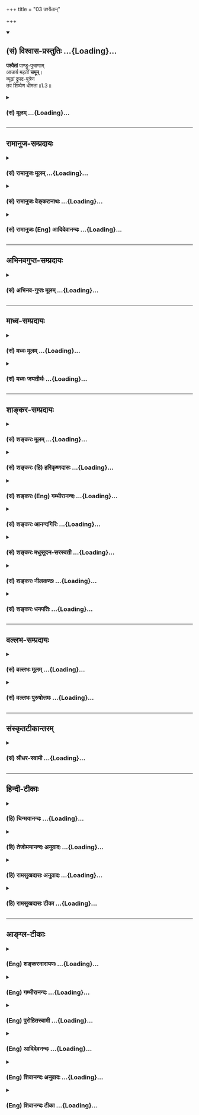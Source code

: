 +++
title = "03 पश्यैताम्"

+++
<div class="js_include" newlevelforh1="2" title="(सं) विश्वास-प्रस्तुतिः" unfilled url="/purANam_vaiShNavam/mahAbhAratam/06-bhIShma-parva/03-bhagavad-gItA-parva/saMskRtam/vishvAsa-prastutiH/01_arjuna-viShAda-yogaH/03_pashyaitAm.md">
<details open><summary><h2>(सं) विश्वास-प्रस्तुतिः ...{Loading}...</h2></summary>

**पश्यैतां** पाण्डु-पुत्राणाम्  
आचार्य महतीं **चमूम्**।  
व्यूढां द्रुपद-पुत्रेण  
तव शिष्येण धीमता॥1.3॥
</details>
</div>
<div class="js_include collapsed" newlevelforh1="3" title="(सं) मूलम्" unfilled url="/purANam_vaiShNavam/mahAbhAratam/06-bhIShma-parva/03-bhagavad-gItA-parva/saMskRtam/mUlam/01_arjuna-viShAda-yogaH/03_pashyaitAm.md">
<details><summary><h3>(सं) मूलम् ...{Loading}...</h3></summary>

पश्यैतां पाण्डुपुत्राणामाचार्य महतीं चमूम्।  
व्यूढां द्रुपदपुत्रेण तव शिष्येण धीमता।।1.3।।
</details>
</div>


_________________
## रामानुज-सम्प्रदायः
<div class="js_include collapsed" newlevelforh1="3" title="(सं) रामानुजः मूलम्" unfilled url="/purANam_vaiShNavam/mahAbhAratam/06-bhIShma-parva/03-bhagavad-gItA-parva/saMskRtam/rAmAnujaH/mUlam/01_arjuna-viShAda-yogaH/03_pashyaitAm.md">
<details><summary><h3>(सं) रामानुजः मूलम् ...{Loading}...</h3></summary>

१९-तमस्य टीका दृश्या।
</details>
</div>
<div class="js_include collapsed" newlevelforh1="3" title="(सं) रामानुजः वेङ्कटनाथः" unfilled url="/purANam_vaiShNavam/mahAbhAratam/06-bhIShma-parva/03-bhagavad-gItA-parva/saMskRtam/rAmAnujaH/venkaTanAthaH/01_arjuna-viShAda-yogaH/03_pashyaitAm.md">
<details><summary><h3>(सं) रामानुजः वेङ्कटनाथः ...{Loading}...</h3></summary>

११-तमस्य व्याख्या दृश्या।
</details>
</div>
<div class="js_include collapsed" newlevelforh1="3" title="(सं) रामानुजः (Eng) आदिदेवानन्दः" unfilled url="/purANam_vaiShNavam/mahAbhAratam/06-bhIShma-parva/03-bhagavad-gItA-parva/saMskRtam/rAmAnujaH/english/AdidevAnandaH/01_arjuna-viShAda-yogaH/03_pashyaitAm.md">
<details><summary><h3>(सं) रामानुजः (Eng) आदिदेवानन्दः ...{Loading}...</h3></summary>

1.1 - 1.19 Dhrtarastra said - Sanjaya said Duryodhana, after viewing the
forces of Pandavas protected by Bhima, and his own forces protected by
Bhisma conveyed his views thus to Drona, his teacher, about the adeacy
of Bhima's forces for conering the Kaurava forces and the inadeacy of
his own forces for victory against the Pandava forces. He was
grief-stricken within. Observing his (Duryodhana's) despondecny, Bhisma,
in order to cheer him, roared like a lion, and then blowing his conch,
made his side sound their conchs and kettle-drums, which made an uproar
as a sign of victory. Then, having heard that great tumult, Arjuna and
Sri Krsna the Lord of all lords, who was acting as the charioteer of
Arjuna, sitting in their great chariot which was powerful enough to
coner the three worlds; blew their divine conchs Srimad Pancajanya and
Devadatta. Then, both Yudhisthira and Bhima blew their respective conchs
separately. That tumult rent asunder the hearts of your sons, led by
Duryodhana. The sons of Dhrtarastra then thought, 'Our cause is almost
lost now itself.' So said Sanjaya to Dhrtarastra who was longing for
their victory. Sanjaya said to Dhrtarastra: Then, seeing the Kauravas,
who were ready for battle, Arjuna, who had Hanuman, noted for his
exploit of burning Lanka, as the emblem on his flag on his chariot,
directed his charioteer Sri Krsna, the Supreme Lord-who is overcome by
parental love for those who take shelter in Him who is the
treasure-house of knowledge, power, lordship, energy, potency and
splendour, whose sportive delight brings about the origin, sustentation
and dissolution of the entire cosmos at His will, who is the Lord of the
senses, who controls in all ways the senses inner and outer of all,
superior and inferior - by saying, 'Station my chariot in an appropriate
place in order that I may see exactly my enemies who are eager for
battle.'

</details>
</div>


_________________
## अभिनवगुप्त-सम्प्रदायः
<div class="js_include collapsed" newlevelforh1="3" title="(सं) अभिनव-गुप्तः मूलम्" unfilled url="/purANam_vaiShNavam/mahAbhAratam/06-bhIShma-parva/03-bhagavad-gItA-parva/saMskRtam/abhinava-guptaH/mUlam/01_arjuna-viShAda-yogaH/03_pashyaitAm.md">
<details><summary><h3>(सं) अभिनव-गुप्तः मूलम् ...{Loading}...</h3></summary>

।।1.2 1.9।। किं वा अनेन बहुपरिगणनेन +++(K omits बहु )+++। इदं
तावद्वस्तुतत्त्वम् इत्याह ।  

</details>
</div>


_________________
## माध्व-सम्प्रदायः
<div class="js_include collapsed" newlevelforh1="3" title="(सं) मध्वः मूलम्" unfilled url="/purANam_vaiShNavam/mahAbhAratam/06-bhIShma-parva/03-bhagavad-gItA-parva/saMskRtam/madhvaH/mUlam/01_arjuna-viShAda-yogaH/03_pashyaitAm.md">
<details><summary><h3>(सं) मध्वः मूलम् ...{Loading}...</h3></summary>

  
  
।।1.3।। Sri Madhvacharya did not comment on this sloka. The commentary
starts from 2.11.  
  

</details>
</div>
<div class="js_include collapsed" newlevelforh1="3" title="(सं) मध्वः जयतीर्थः" unfilled url="/purANam_vaiShNavam/mahAbhAratam/06-bhIShma-parva/03-bhagavad-gItA-parva/saMskRtam/madhvaH/jayatIrthaH/01_arjuna-viShAda-yogaH/03_pashyaitAm.md">
<details><summary><h3>(सं) मध्वः जयतीर्थः ...{Loading}...</h3></summary>

  
  
।।1.3।। Sri Jayatirtha did not comment on this sloka. The commentary
starts from 2.11.  
  

</details>
</div>


_________________
## शाङ्कर-सम्प्रदायः
<div class="js_include collapsed" newlevelforh1="3" title="(सं) शङ्करः मूलम्" unfilled url="/purANam_vaiShNavam/mahAbhAratam/06-bhIShma-parva/03-bhagavad-gItA-parva/saMskRtam/shankaraH/mUlam/01_arjuna-viShAda-yogaH/03_pashyaitAm.md">
<details><summary><h3>(सं) शङ्करः मूलम् ...{Loading}...</h3></summary>

1.3 Sri Sankaracharya did not comment on this sloka. The commentary
starts from 2.10.  
  

</details>
</div>
<div class="js_include collapsed" newlevelforh1="3" title="(सं) शङ्करः (हि) हरिकृष्णदासः" unfilled url="/purANam_vaiShNavam/mahAbhAratam/06-bhIShma-parva/03-bhagavad-gItA-parva/saMskRtam/shankaraH/hindI/harikRShNadAsaH/01_arjuna-viShAda-yogaH/03_pashyaitAm.md">
<details><summary><h3>(सं) शङ्करः (हि) हरिकृष्णदासः ...{Loading}...</h3></summary>

।।1.3।। Sri Sankaracharya did not comment on this sloka.  
  

</details>
</div>
<div class="js_include collapsed" newlevelforh1="3" title="(सं) शङ्करः (Eng) गम्भीरानन्दः" unfilled url="/purANam_vaiShNavam/mahAbhAratam/06-bhIShma-parva/03-bhagavad-gItA-parva/saMskRtam/shankaraH/english/gambhIrAnandaH/01_arjuna-viShAda-yogaH/03_pashyaitAm.md">
<details><summary><h3>(सं) शङ्करः (Eng) गम्भीरानन्दः ...{Loading}...</h3></summary>

1.3 Sri Sankaracharya did not comment on this sloka. The commentary
starts from 2.10.

</details>
</div>
<div class="js_include collapsed" newlevelforh1="3" title="(सं) शङ्करः आनन्दगिरिः" unfilled url="/purANam_vaiShNavam/mahAbhAratam/06-bhIShma-parva/03-bhagavad-gItA-parva/saMskRtam/shankaraH/AnandagiriH/01_arjuna-viShAda-yogaH/03_pashyaitAm.md">
<details><summary><h3>(सं) शङ्करः आनन्दगिरिः ...{Loading}...</h3></summary>

।।1.3।। तदेव वचनमुदाहरति **पश्येति।** एतामस्मदभ्याशे महापुरुषानपि
भवत्प्रमुखानपरिगणय्य भयलेशशून्यामवस्थितां चमूमिमां सेनां
पाण्डुपुत्रैर्युधिष्ठिरादिभिरानीतां महतीमनेकाक्षौहिणीसहितामक्षोभ्यां
पश्येत्याचार्यं दुर्योधनो नियुङ्क्ते नियोगद्वारा च तस्मिन्परेषामवज्ञां
विज्ञापयन्क्रोधातिरेकमुत्पादयितुमुत्सहते। परकीयसेनाया
वैशिष्ट्याभिधानद्वारा परापरपक्षेऽपि त्वदीयमेव बलमिति सूचयन्नाचार्यस्य
तन्निरसनं सुकरमिति मन्वानः सन्नाह **व्यूढामिति।** राज्ञो द्रुपदस्य
पुत्रस्तव शिष्यो धृष्टद्युम्नो लोके ख्यातिमुपगतः स्वयं च
शस्त्रास्त्रविद्यासंपन्नो महामहिमा तेन व्यूहमापाद्याधिष्ठितामिमां चमूं
किमिति न प्रतिपद्यसे किमिति वा मृष्यसीत्यर्थः।  

</details>
</div>
<div class="js_include collapsed" newlevelforh1="3" title="(सं) शङ्करः मधुसूदन-सरस्वती" unfilled url="/purANam_vaiShNavam/mahAbhAratam/06-bhIShma-parva/03-bhagavad-gItA-parva/saMskRtam/shankaraH/madhusUdana-sarasvatI/01_arjuna-viShAda-yogaH/03_pashyaitAm.md">
<details><summary><h3>(सं) शङ्करः मधुसूदन-सरस्वती ...{Loading}...</h3></summary>

।।1.3।। तदेव वाक्यविशेषरूपं वचनमुदाहरति पश्यैतामित्यादिना। तस्य
संजनयन्हर्षम् इत्यतः प्राक्तनेन पाण्डवेषु
प्रियशिष्येष्वतिस्निग्धहृदयत्वादाचार्यो युद्धं न करिष्यतीति संभाव्य
तस्मिन्परेषामवज्ञां विज्ञापयन् तस्य क्रोधातिशयमुत्पादयितुमाह।
एतामत्यासन्नत्वेन भवद्विधानपि महानुभावानवगणय्य भयशून्यत्वेन स्थितां
पाण्डुपुत्राणां चमूं महतीमनेकाक्षौहिणीसहितत्वेन दुर्निवारां
पश्यापरोक्षीकुरु। प्रार्थनायां लोट्। अहं शिष्यत्वात्त्वामाचार्यं
प्रार्थय इत्याह आचार्येति। दृष्ट्वा च तत्कृतामवज्ञां स्वयमेव ज्ञास्यसीति
भावः। ननु तदीयावज्ञा सोढव्यैवास्माभिः प्रतिकर्तुशक्यत्वादित्याशङ्क्य
तन्निरसनं तव सुकरमेवेत्याह व्यूढां तव शिष्येणेति। शिष्यापेक्षया
गुरोराधिक्यं सर्वसिद्धमेव। व्यूढां तु धृष्टद्युम्नेनेत्यनुक्त्वा
द्रुपदपुत्रेणेति कथनं द्रुपदपूर्ववैरसूचनेन क्रोधोद्दीपनार्थम्। धीमतेति  
  
पदमनुपेक्षणीयत्वसूचनार्थम्। व्यासङ्गान्तरनिराकरणेन त्वरातिशयार्थं
पश्येति प्रार्थनम्। अन्यच्च हे पाण्डुपुत्राणामाचार्य नतु मम। तेषु
स्नेहातिशयात्। द्रुपदपुत्रेण तव शिष्येणेति त्वद्वधार्थमुत्पन्नोऽपि
त्वयाध्यापित इति तव मौढ्यमेव ममानर्थकारणमिति सूचयति। शत्रोस्तव
सकाशात्त्वद्वधोपायभूता विद्या गृहीतेति तस्य धीमत्त्वम्। अतएव
तच्चमूदर्शनेनानन्दस्तवैव भविष्यति भ्रान्तत्वान्नान्यस्य कस्यचिदपि।
यंप्रतीयं प्रदर्शनीयेति त्वमेवैतां पश्येत्याचार्यंप्रति तत्सैन्यं
प्रदर्शयन्निगूढं द्वेषं द्योतयति। एवंच यस्य धर्मक्षेत्रं
प्राप्याचार्येऽपीदृशी दृष्टबुद्धिस्तस्य काऽनुतापशङ्का
सर्वाभिशङ्कित्वेनातिदुष्टाशयत्वादिति भावः।  
  

</details>
</div>
<div class="js_include collapsed" newlevelforh1="3" title="(सं) शङ्करः नीलकण्ठः" unfilled url="/purANam_vaiShNavam/mahAbhAratam/06-bhIShma-parva/03-bhagavad-gItA-parva/saMskRtam/shankaraH/nIlakaNThaH/01_arjuna-viShAda-yogaH/03_pashyaitAm.md">
<details><summary><h3>(सं) शङ्करः नीलकण्ठः ...{Loading}...</h3></summary>

।।1.3।। द्रुपदपुत्रेणेति पूर्ववैरसूचनेन क्रोधोद्दीपनार्थं विशेषणम्।  
  

</details>
</div>
<div class="js_include collapsed" newlevelforh1="3" title="(सं) शङ्करः धनपतिः" unfilled url="/purANam_vaiShNavam/mahAbhAratam/06-bhIShma-parva/03-bhagavad-gItA-parva/saMskRtam/shankaraH/dhanapatiH/01_arjuna-viShAda-yogaH/03_pashyaitAm.md">
<details><summary><h3>(सं) शङ्करः धनपतिः ...{Loading}...</h3></summary>

।।1.3।। तदेवोदाहरति **पश्येत्यादिना।** एतां भवदादीनतिरथानपरिगणय्य
संमुखे स्थितां पाण्डुपुत्राणां युधिष्ठिरादीनां चमूं सेनां
महतीमनेकाक्षौहिणीयुक्तामक्षोभ्यां द्रुपदस्य पुत्रेण धृष्टद्युम्नेन तव
शिष्येण बुद्धिमतां व्यूढां व्यूहरचनया स्थापितां पश्य। हे आचार्य
उभयेषामाचार्यस्यापि तव पाण्डवेषु प्रीतिर्न युक्ता यतस्त्वामपरिगणय्य तव
संमुखे महती सेना तैः स्थापितेत्याशयः। द्रुपदपुत्रेण तव शिष्येणेति
पदद्वयेन द्रुपदपुत्रस्य स्वमृत्योरपि त्वया शिक्षणं कृतमिति मृत्योरपि तव
भयं नास्तीति सूचितम्। एतेन स्वमृत्युना सह मया कथं योद्धव्यमिति शङ्कापि
परिहृता। शिक्षितमपि मूर्खेण विस्मर्यते इति शङ्कानिरासाय  
  
धीमतेत्युक्तम्। परपक्षेऽपि त्वदीयमेव बलमिति सूचयन्नाचार्यस्य
तन्निरसनभतिसुकरमिति मन्वानः सन्नाह **व्यूढामित्यादिनेत्येके।**
द्रुपदपुत्रेणेति कथनं द्रुपदपूर्ववैरसूचनेन क्रोधाद्दीपनार्थम्।
धीमतेत्यनुपेक्षणीयत्वसूचनार्थम्। पश्येति व्यासङ्गान्तरनिराकरणेन
त्वरातिशयार्थम्। अन्यच्च राजा अवचनमब्रवीत्। हे पाण्डुपुत्राणामाचार्य नतु
मम। तेषु स्नेहाधिक्यात्। द्रुपदपुत्रेण तव शिष्येणेति
त्वद्वधार्थमुत्पन्नोऽपि त्वयाध्यापित इति तव मौढ्यमेव ममानर्थकारणमिति
सूचयति। शत्रोरपि सकाशात्तद्वधोपायभूता विद्या गृहीतेति तस्य धीमत्त्वमतएव
तच्चमूदर्शनेनानन्दस्तवैव भविष्यति भ्रान्तत्वान्नान्यस्य कस्यचिदपि। यं
प्रतीयं प्रदर्शनीयेति त्वमेवैतां पश्येत्याचार्यं प्रति निगूढं द्वेषं
द्योतयति। एवंच यस्य धर्मक्षेत्रेऽपीदृक् दुष्टबुद्धिस्तस्य
काऽनुतापशङ्केति भाव इति केचित्। अन्येच्चेत्यारभ्य युद्धार्थं प्रार्थनां
कुर्वतो दुर्योधनस्य प्रणिपातादिपुरःसरं आचार्यसमीपं गतस्यात्मनः
शिक्षितारं रक्षितारं च प्रत्येवमभिप्रायवर्णनं प्रकृतासंगतं नवेति
विद्वद्भिर्निर्मत्सरैः पक्षपातवर्जितौर्विचार्यम्। अनुतापशङ्का
मूलविरुद्धेति तु पूर्वमुक्तमेव। नन्वनेन कृतं प्रतारणं
बुद्ध्वैवाचार्येणोत्तरं न दत्तमिति चेत्। न। आचार्याभाषणस्य
प्रकृतविरुद्धार्थकल्पनांविनैव वक्ष्यमाणरीत्योपपत्तौ तत्कल्पनाया
अन्याय्यत्वात्।  

</details>
</div>


_________________
## वल्लभ-सम्प्रदायः
<div class="js_include collapsed" newlevelforh1="3" title="(सं) वल्लभः मूलम्" unfilled url="/purANam_vaiShNavam/mahAbhAratam/06-bhIShma-parva/03-bhagavad-gItA-parva/saMskRtam/vallabhaH/mUlam/01_arjuna-viShAda-yogaH/03_pashyaitAm.md">
<details><summary><h3>(सं) वल्लभः मूलम् ...{Loading}...</h3></summary>

।।1.2 1.11।। दुर्योधनोऽपि वृकोदरादिभी रक्षितं पाण्डवानां बलं
भीष्माभिरक्षितं स्वीयं च बलं विलोक्य आत्मजविजये तद्बलस्य पर्याप्ततां
आत्मबलस्य तद्बिजयेऽपर्याप्ततां च आचार्ये निवेद्यान्तरेव विष्ण्णोऽभूत्।  

</details>
</div>
<div class="js_include collapsed" newlevelforh1="3" title="(सं) वल्लभः पुरुषोत्तमः" unfilled url="/purANam_vaiShNavam/mahAbhAratam/06-bhIShma-parva/03-bhagavad-gItA-parva/saMskRtam/vallabhaH/puruShottamaH/01_arjuna-viShAda-yogaH/03_pashyaitAm.md">
<details><summary><h3>(सं) वल्लभः पुरुषोत्तमः ...{Loading}...</h3></summary>

  
  
।।1.3।। तद्वाक्यमेवाह पश्येत्यादिनवभिः। तत्र भीष्मस्याभिषिक्तत्वात्स्वत
एवोत्साहः द्रोणस्यौदासीन्यमालक्ष्य प्रोत्साहयति परोत्कर्षवर्णनैः एतां
निकटस्थाम्। युधिष्ठिरस्य राजत्वाभावादविशेषेण पाण्डुपुत्राणामित्युक्तम्।
हे आचार्य यद्यपि त्वमुभयोः समस्तथापि तेषां सेनायाः
प्रबलत्वादस्मत्पक्षपातं कुर्वित्यतः सम्बोधनम्। पाण्डुपुत्राणां महतीं
स्वभयजनिकां चमूं धीमता व्यूहरचनाकृतिना द्रुपदपुत्रेण धृष्टद्युम्नेन
व्यूढां व्यूहरचनया सम्मार्जितां पश्य। तव शिष्येणेति विशेषणेन स्वस्य
भयजनकत्वसामर्थ्यं द्योतितम्। तस्य भयाभावः।  
  
  
  

</details>
</div>


_________________
## संस्कृतटीकान्तरम्
<div class="js_include collapsed" newlevelforh1="3" title="(सं) श्रीधर-स्वामी" unfilled url="/purANam_vaiShNavam/mahAbhAratam/06-bhIShma-parva/03-bhagavad-gItA-parva/saMskRtam/shrIdhara-svAmI/01_arjuna-viShAda-yogaH/03_pashyaitAm.md">
<details><summary><h3>(सं) श्रीधर-स्वामी ...{Loading}...</h3></summary>

**।।1.3।।** तदेव वाक्यमाह **पश्यैतामित्यादिनवभिः श्लोकैः।** भो
आचार्य पाण्डवानां विततां चमूं सेनां पश्य। द्रुपदपुत्रेण धृष्टद्युम्नेन
व्यूढां व्यूहरचनया अधिष्ठिताम्।  
  

</details>
</div>


_________________
## हिन्दी-टीकाः
<div class="js_include collapsed" newlevelforh1="3" title="(हि) चिन्मयानन्दः" unfilled url="/purANam_vaiShNavam/mahAbhAratam/06-bhIShma-parva/03-bhagavad-gItA-parva/hindI/chinmayAnandaH/01_arjuna-viShAda-yogaH/03_pashyaitAm.md">
<details><summary><h3>(हि) चिन्मयानन्दः ...{Loading}...</h3></summary>

।।1.3।। वास्तव में दुर्योधन की यह मूर्खता है कि वह द्रोणाचार्य को
पाण्डवों की सैन्य रचना के विषय में विस्तार से बताये। आगे हम देखेंगे कि
वह आवश्यकता से अधिक बातें करता है जो युद्ध के परिणाम के विषय में उसके
संदेह का स्पष्ट लक्षण है।

</details>
</div>
<div class="js_include collapsed" newlevelforh1="3" title="(हि) तेजोमयानन्दः अनुवादः" unfilled url="/purANam_vaiShNavam/mahAbhAratam/06-bhIShma-parva/03-bhagavad-gItA-parva/hindI/tejomayAnandaH/anuvAdaH/01_arjuna-viShAda-yogaH/03_pashyaitAm.md">
<details><summary><h3>(हि) तेजोमयानन्दः अनुवादः ...{Loading}...</h3></summary>

।।1.3।। हे आचार्य ! आपके बुद्धिमान शिष्य द्रुपदपुत्र (धृष्टद्द्युम्न)
द्वारा व्यूहाकार खड़ी की गयी पाण्डु पुत्रों की इस महती सेना को देखिये।

</details>
</div>
<div class="js_include collapsed" newlevelforh1="3" title="(हि) रामसुखदासः अनुवादः" unfilled url="/purANam_vaiShNavam/mahAbhAratam/06-bhIShma-parva/03-bhagavad-gItA-parva/hindI/rAmasukhadAsaH/anuvAdaH/01_arjuna-viShAda-yogaH/03_pashyaitAm.md">
<details><summary><h3>(हि) रामसुखदासः अनुवादः ...{Loading}...</h3></summary>

।।1.3।। हे आचार्य! आपके बुद्धिमान् शिष्य द्रुपदपुत्र धृष्टद्युम्न के
द्वारा व्यूहरचना से खड़ी की हुई पाण्डवों की इस बड़ी भारी सेना को देखिये

</details>
</div>
<div class="js_include collapsed" newlevelforh1="3" title="(हि) रामसुखदासः टीका" unfilled url="/purANam_vaiShNavam/mahAbhAratam/06-bhIShma-parva/03-bhagavad-gItA-parva/hindI/rAmasukhadAsaH/TIkA/01_arjuna-viShAda-yogaH/03_pashyaitAm.md">
<details><summary><h3>(हि) रामसुखदासः टीका ...{Loading}...</h3></summary>

1.3।।***व्याख्या--*'आचार्य'** द्रोणके लिये 'आचार्य' सम्बोधन देनेमें
दुर्योधनका यह भाव मालूम देता है कि आप हम सबके--कौरवों और पाण्डवों के
आचार्य हैं। शस्त्रविद्या सिखानेवाले होनेसे आप सबके गुरु हैं। इसलिये आपके
मनमें किसीका पक्ष या आग्रह नहीं होना चाहिये।  
  
**'तव शिष्येण धीमता'--**इन पदोंका प्रयोग करनेमें दुर्योधनका भाव यह है
कि आप इतने सरल हैं कि अपने मारनेके लिये पैदा होनेवाले धृष्टद्युम्नको भी
आपने अस्त्र-शस्त्रकी विद्या सिखायी है; और वह आपका शिष्य धृष्टद्युम्न
इतना बुद्धिमान है कि उसने आपको मारनेके लिये आपसे ही अस्त्र-शस्त्रकी
विद्या सीखी है।

</details>
</div>


_________________
## आङ्ग्ल-टीकाः
<div class="js_include collapsed" newlevelforh1="3" title="(Eng) शङ्करनारायणः" unfilled url="/purANam_vaiShNavam/mahAbhAratam/06-bhIShma-parva/03-bhagavad-gItA-parva/english/shankaranArAyaNaH/01_arjuna-viShAda-yogaH/03_pashyaitAm.md">
<details><summary><h3>(Eng) शङ्करनारायणः ...{Loading}...</h3></summary>

1.3. O teacher ! Behold this mighty army of the sons of Pandu,
marshalled in a military array by Drupada's son, your intelligent pupil.

</details>
</div>
<div class="js_include collapsed" newlevelforh1="3" title="(Eng) गम्भीरानन्दः" unfilled url="/purANam_vaiShNavam/mahAbhAratam/06-bhIShma-parva/03-bhagavad-gItA-parva/english/gambhIrAnandaH/01_arjuna-viShAda-yogaH/03_pashyaitAm.md">
<details><summary><h3>(Eng) गम्भीरानन्दः ...{Loading}...</h3></summary>

1.3 O teacher, (please) see this vast army of the sons of Pandu, arrayed
for battle by the son of Drupada, your intelligent disciple.

</details>
</div>
<div class="js_include collapsed" newlevelforh1="3" title="(Eng) पुरोहितस्वामी" unfilled url="/purANam_vaiShNavam/mahAbhAratam/06-bhIShma-parva/03-bhagavad-gItA-parva/english/purohitasvAmI/01_arjuna-viShAda-yogaH/03_pashyaitAm.md">
<details><summary><h3>(Eng) पुरोहितस्वामी ...{Loading}...</h3></summary>

1.3 Revered Father! Behold this mighty host of the Pandavas, paraded by
the son of King Drupada, thy wise disciple.

</details>
</div>
<div class="js_include collapsed" newlevelforh1="3" title="(Eng) आदिदेवनन्दः" unfilled url="/purANam_vaiShNavam/mahAbhAratam/06-bhIShma-parva/03-bhagavad-gItA-parva/english/AdidevanandaH/01_arjuna-viShAda-yogaH/03_pashyaitAm.md">
<details><summary><h3>(Eng) आदिदेवनन्दः ...{Loading}...</h3></summary>

1.3 Behold, O teacher, this mighty army of the Pandavas, arrayed by the
son of Drupada, your intelligent disciple.

</details>
</div>
<div class="js_include collapsed" newlevelforh1="3" title="(Eng) शिवानन्दः अनुवादः" unfilled url="/purANam_vaiShNavam/mahAbhAratam/06-bhIShma-parva/03-bhagavad-gItA-parva/english/shivAnandaH/anuvAdaH/01_arjuna-viShAda-yogaH/03_pashyaitAm.md">
<details><summary><h3>(Eng) शिवानन्दः अनुवादः ...{Loading}...</h3></summary>

1.3. "Behold, O Teacher! this mighty army of the sons of Pandu, arrayed
by the son of Drupada, thy wise disciple.

</details>
</div>
<div class="js_include collapsed" newlevelforh1="3" title="(Eng) शिवानन्दः टीका" unfilled url="/purANam_vaiShNavam/mahAbhAratam/06-bhIShma-parva/03-bhagavad-gItA-parva/english/shivAnandaH/TIkA/01_arjuna-viShAda-yogaH/03_pashyaitAm.md">
<details><summary><h3>(Eng) शिवानन्दः टीका ...{Loading}...</h3></summary>

1.3 पश्य behold; एताम् this; पाण्डुपुत्राणाम् of the sons of Pandu;
आचार्य O Teacher; महतीम् great; चमूम् army; व्यूढाम् arrayed;
द्रुपदपुत्रेण son of Drupada; तव शिष्येण by your disciple; धीमता wise.No
Commentary.

</details>
</div>

